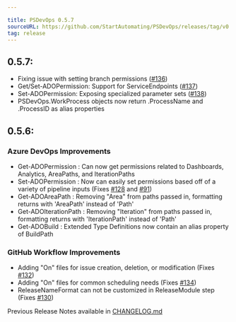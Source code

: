 ```yaml
---

title: PSDevOps 0.5.7
sourceURL: https://github.com/StartAutomating/PSDevOps/releases/tag/v0.5.7
tag: release
---
```

0.5.7:
---
* Fixing issue with setting branch permissions ([#136](https://github.com/StartAutomating/PSDevOps/issues/136))
* Get/Set-ADOPermission:  Support for ServiceEndpoints ([#137](https://github.com/StartAutomating/PSDevOps/issues/137))
* Set-ADOPermission:  Exposing specialized parameter sets ([#138](https://github.com/StartAutomating/PSDevOps/issues/138))
* PSDevOps.WorkProcess objects now return .ProcessName and .ProcessID as alias properties

0.5.6:
---
### Azure DevOps Improvements
* Get-ADOPermission    :  Can now get permissions related to Dashboards, Analytics, AreaPaths, and IterationPaths
* Set-ADOPermission    :  Now can easily set permissions based off of a variety of pipeline inputs (Fixes [#128](https://github.com/StartAutomating/PSDevOps/issues/128) and [#91](https://github.com/StartAutomating/PSDevOps/issues/91))
* Get-ADOAreaPath      :  Removing "Area" from paths passed in, formatting returns with 'AreaPath' instead of 'Path'
* Get-ADOIterationPath :  Removing "Iteration" from paths passed in, formatting returns with 'IterationPath' instead of 'Path'
* Get-ADOBuild         :  Extended Type Definitions now contain an alias property of BuildPath
### GitHub Workflow Improvements
* Adding "On" files for issue creation, deletion, or modification (Fixes [#132](https://github.com/StartAutomating/PSDevOps/issues/132))
* Adding "On" files for common scheduling needs (Fixes [#134](https://github.com/StartAutomating/PSDevOps/issues/134))
* ReleaseNameFormat can not be customized in ReleaseModule step (Fixes [#130](https://github.com/StartAutomating/PSDevOps/issues/130))

Previous Release Notes available in [CHANGELOG.md](https://github.com/StartAutomating/PSDevOps/blob/master/CHANGELOG.md)
